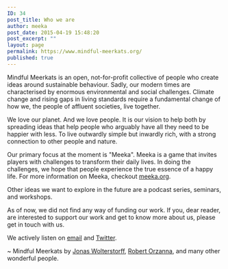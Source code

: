 ```yaml
---
ID: 34
post_title: Who we are
author: meeka
post_date: 2015-04-19 15:48:20
post_excerpt: ""
layout: page
permalink: https://www.mindful-meerkats.org/
published: true
---
```

Mindful Meerkats is an open, not-for-profit collective of people who create ideas around sustainable behaviour. Sadly, our modern times are characterised by enormous environmental and social challenges. Climate change and rising gaps in living standards require a fundamental change of how we, the people of affluent societies, live together.

We love our planet. And we love people. It is our vision to help both by spreading ideas that help people who arguably have all they need to be happier with less. To live outwardly simple but inwardly rich, with a strong connection to other people and nature.

Our primary focus at the moment is "Meeka". Meeka is a game that invites players with challenges to transform their daily lives. In doing the challenges, we hope that people experience the true essence of a happy life. For more information on Meeka, checkout [meeka.org](http://meeka.org).

Other ideas we want to explore in the future are a podcast series, seminars, and workshops.

As of now, we did not find any way of funding our work. If you, dear reader, are interested to support our work and get to know more about us, please get in touch with us.

We actively listen on [email](mailto:hi@mindful-meerkats.org) and [Twitter](https://twitter.com/MindfulMeerkats).

~ Mindful Meerkats
by [Jonas Wolterstorff](https://twitter.com/JoFreWo), [Robert Orzanna](https://twitter.com/orschiro), and many other wonderful people.